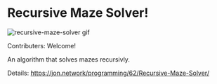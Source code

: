# Recursive Maze Solver!

![recursive-maze-solver gif](https://i.imgur.com/kLDZJq8.gif)

Contributers: Welcome!

An algorithm that solves mazes recursivly.

Details: https://jon.network/programming/62/Recursive-Maze-Solver/
